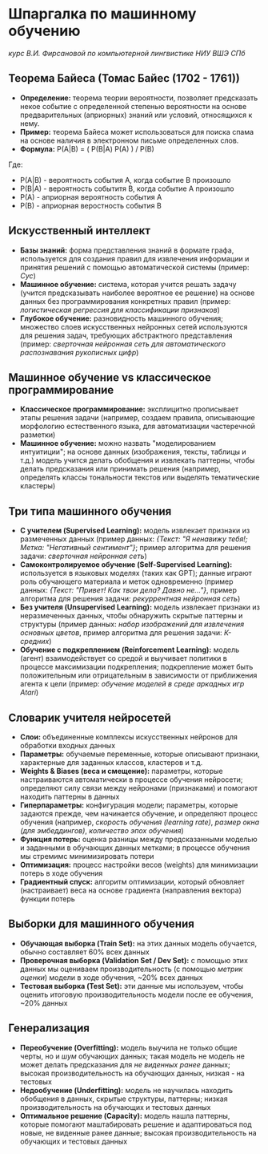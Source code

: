 # Шпаргалка по машинному обучению
*курс В.И. Фирсановой по компьютерной лингвистике НИУ ВШЭ СПб*

## Теорема Байеса (Томас Байес (1702 - 1761))
- **Определение:** теорема теории вероятности, позволяет предсказать некое событие с определенной степенью вероятности на основе предварительных (априорных) знаний или условий, относящихся к нему.
- **Пример:** теорема Байеса может использоваться для поиска спама на основе наличия в электронном письме определенных слов.
- **Формула:** P(A|B) = ( P(B|A) P(A) ) / P(B)

Где:
- P(A|B) - вероятность события A, когда событие B произошло
- P(B|A) - вероятность событитя B, когда событие A произошло
- P(A) - априорная вероятность события A
- P(B) - априорная веростность события B

## Искусственный интеллект
- **Базы знаний:** форма представления знаний в формате графа, используется для создания правил для извлечения информации и принятия решений с помощью автоматической системы (пример: *Cyc*)
- **Машинное обучение:** система, которая учится решать задачу (учится предсказывать наиболее вероятное ее решение) на основе данных без программирования конкретных правил (пример: *логистическая регрессия для классификации признаков*)
- **Глубокое обучение:** разновидность машинного обучения; множество слоев искусственных нейронных сетей используются для решения задач, требующих абстрактного представления (пример: *сверточная нейронная сеть для автоматического распознавания рукописных цифр*)

## Машинное обучение vs классическое программирование
- **Классическое программирование:** эксплицитно прописывает этапы решения задачи (например, создаем правила, описывающие морфологию естественного языка, для автоматизации частеречной разметки)
- **Машинное обучение:** можно назвать "моделированием интуитиции"; на основе данных (изображения, тексты, таблицы и т.д.) модель учится делать обобщения и извлекать паттерны, чтобы делать предсказания или принимать решения (например, определять классы тональности текстов или выделять тематические кластеры)

## Три типа машинного обучения
- **С учителем (Supervised Learning):** модель извлекает признаки из размеченных данных (пример данных: *{Текст: "Я ненавижу тебя!; Метка: "Негативный сентимент"}*; пример алгоритма для решения задачи: *сверточная нейронная сеть*) 
- **Самоконтролируемое обучение (Self-Supervised Learning):** используется в языковых моделях (таких как GPT); данные играют роль обучающего материала и меток одновременно (пример данных: *{Текст: "Привет! Как твои дела? Давно не..."}*, пример алгоритма для решения задачи: *рекуррентная нейронная сеть*) 
- **Без учителя (Unsupervised Learning):** модель извлекает признаки из неразмеченных данных, чтобы обнаружить скрытые паттерны и структуры (пример данных: *набор изображений для извлечения основных цветов*, пример алгоритма для решения задачи: *К-средних*)
- **Обучение с подкреплением (Reinforcement Learning):** модель (агент) взаимодействует со средой и выучивает политики в процессе максимизации подкрепления; подкрепление может быть положительным или отрицательным в зависимости от приближения агента к цели (пример: *обучение моделей в среде аркадных игр Atari*)

## Словарик учителя нейросетей
- **Слои:** объединенные комплексы искусственных нейронов для обработки входных данных
- **Параметры:** обучаемые переменные, которые описывают признаки, характерные для заданных классов, кластеров и т.д.
- **Weights & Biases (веса и смещение):** параметры, которые настраиваются автоматически в процессе обучения нейросети; определяют силу связи между нейронами (признаками) и помогают находить паттерны в данных
- **Гиперпараметры:** конфигурация модели; параметры, которые задаются прежде, чем начинается обучение, и определяют процесс обучения (например, *скорость обучения (learning rate)*, *размер окна (для эмбеддингов)*, *количество эпох обучения*)
- **Функция потерь:** оценка разницы между предсказанными моделью и заданными в обучающих данных метками; в процессе обучения мы стремимс минимизировать потери
- **Оптимизация:** процесс настройки весов (weights) для минимизации потерь в ходе обучения
- **Градиентный спуск:** алгоритм оптимизации, который обновляет (настраивает) веса на основе градиента (направления вектора) функции потерь

## Выборки для машинного обучения
- **Обучающая выборка (Train Set):** на этих данных модель обучается, обычно составляет 60% всех данных
- **Проверочная выборка (Validation Set / Dev Set):** с помощью этих данных мы оцениваем производительность (с помощью *метрик оценки*) модели в ходе обучения, ~20% всех данных
- **Тестовая выборка (Test Set):** эти данные мы используем, чтобы оценить итоговую производительность модели после ее обучения, ~20% данных

## Генерализация
- **Переобучение (Overfitting):** модель выучила не только общие черты, но и *шум* обучающих данных; такая модель не модель не может делать предсказания для *не виденных ранее* данных; высокая производительность на обучающих данных, низкая - на тестовых
- **Недообучение (Underfitting):** модель не научилась находить обобщения в данных, скрытые структуры, паттерны; низкая производительность на обучающих и тестовых данных
- **Оптимальное решение (Capacity):** модель нашла паттерны, которые помогают маштабировать решение и адаптироваться под новые, не виденные ранее данные; высокая производительность на обучающих и тестовых данных
